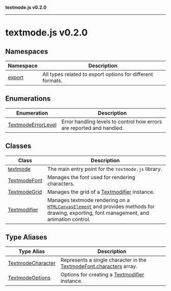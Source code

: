 **textmode.js v0.2.0**

***

# textmode.js v0.2.0

## Namespaces

| Namespace | Description |
| ------ | ------ |
| [export](textmode.js/namespaces/export/README.md) | All types related to export options for different formats. |

## Enumerations

| Enumeration | Description |
| ------ | ------ |
| [TextmodeErrorLevel](enumerations/TextmodeErrorLevel.md) | Error handling levels to control how errors are reported and handled. |

## Classes

| Class | Description |
| ------ | ------ |
| [textmode](classes/textmode.md) | The main entry point for the `textmode.js` library. |
| [TextmodeFont](classes/TextmodeFont.md) | Manages the font used for rendering characters. |
| [TextmodeGrid](classes/TextmodeGrid.md) | Manages the grid of a [Textmodifier](classes/Textmodifier.md) instance. |
| [Textmodifier](classes/Textmodifier.md) | Manages textmode rendering on a [`HTMLCanvasElement`](https://developer.mozilla.org/en-US/docs/Web/API/HTMLCanvasElement) and provides methods for drawing, exporting, font management, and animation control. |

## Type Aliases

| Type Alias | Description |
| ------ | ------ |
| [TextmodeCharacter](type-aliases/TextmodeCharacter.md) | Represents a single character in the [TextmodeFont.characters](classes/TextmodeFont.md#characters) array. |
| [TextmodeOptions](type-aliases/TextmodeOptions.md) | Options for creating a [Textmodifier](classes/Textmodifier.md) instance. |
